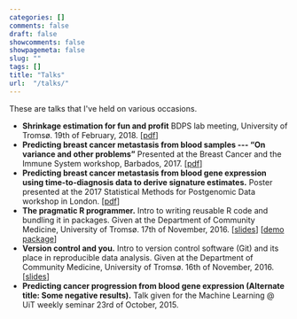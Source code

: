 ```yaml
---
categories: []
comments: false
draft: false
showcomments: false
showpagemeta: false
slug: ""
tags: []
title: "Talks"
url:  "/talks/"
---
```


These are talks that I've held on various occasions.

* __Shrinkage estimation for fun and profit__
BDPS lab meeting, University of Tromsø. 19th of February, 2018. \[[pdf](/pdfs/shrinkage_estimation.pdf)\]
* __Predicting breast cancer metastasis from blood samples --- “On variance and other problems”__
Presented at the Breast Cancer and the Immune System workshop, Barbados, 2017. \[[pdf](/pdfs/barbados2017.pdf)\]
* __Predicting breast cancer metastasis from blood gene expression using time-to-diagnosis data to derive signature estimates.__
Poster presented at the 2017 Statistical Methods for Postgenomic Data workshop in London. \[[pdf](/pdfs/poster-smpgd2017.pdf)\]
* __The pragmatic R programmer.__
Intro to writing reusable R code and bundling it in packages. Given at the Department of Community Medicine, University of Tromsø. 17th of November, 2016. \[[slides](/pdfs/pragmatic_r.pdf)\] \[[demo package](https://github.com/3inar/tinypackage/)\]
* __Version control and you.__
Intro to version control software (Git) and its place in reproducible data analysis. Given at the Department of Community Medicine, University of Tromsø. 16th of November, 2016. \[[slides](/pdfs/version_control_and_you.pdf)\]
* __Predicting cancer progression from blood gene expression (Alternate title: Some negative results).__
Talk given for the Machine Learning @ UiT weekly seminar 23rd of October, 2015.

